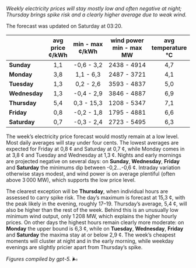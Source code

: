 *Weekly electricity prices will stay mostly low and often negative at night; Thursday brings spike risk and a clearly higher average due to weak wind.*

The forecast was updated on Saturday at 03:20.

|  | avg<br>price<br>¢/kWh | min - max<br>¢/kWh | wind power<br>min - max<br>MW | avg<br>temperature<br>°C |
|:-------------|:----------------:|:----------------:|:-------------:|:-------------:|
| **Sunday** | 1,1 | -0,6 - 3,2 | 2438 - 4914 | 4,7 |
| **Monday** | 3,8 | 1,1 - 6,3 | 2487 - 3721 | 4,1 |
| **Tuesday** | 1,3 | 0,2 - 2,6 | 3593 - 4837 | 5,0 |
| **Wednesday** | 1,3 | -0,4 - 2,9 | 3846 - 4887 | 6,9 |
| **Thursday** | 5,4 | 0,3 - 15,3 | 1208 - 5347 | 7,1 |
| **Friday** | 0,8 | -0,2 - 1,8 | 1795 - 4881 | 6,6 |
| **Saturday** | 0,7 | -0,3 - 2,4 | 2723 - 5495 | 6,3 |

The week’s electricity price forecast would mostly remain at a low level. Most daily averages will stay under four cents. The lowest averages are expected for Friday at 0,8 ¢ and Saturday at 0,7 ¢, while Monday comes in at 3,8 ¢ and Tuesday and Wednesday at 1,3 ¢. Nights and early mornings are projected negative on several days: on **Sunday**, **Wednesday**, **Friday** and **Saturday** the minimums dip between -0,2…-0,6 ¢. Intraday variation otherwise stays modest, and wind power is on average plentiful (often above 3 000 MW), which supports the low price level.

The clearest exception will be **Thursday**, when individual hours are assessed to carry spike risk. The day’s maximum is forecast at 15,3 ¢, with the peak likely in the evening, roughly 17–19. Thursday’s average, 5,4 ¢, will also be higher than the rest of the week. Behind this is an unusually low minimum wind output, only 1 208 MW, which explains the higher hourly prices. On other days the highest hours remain clearly more moderate: on **Monday** the upper bound is 6,3 ¢, while on **Tuesday**, **Wednesday**, **Friday** and **Saturday** the maxima stay at or below 2,9 ¢. The week’s cheapest moments will cluster at night and in the early morning, while weekday evenings are slightly pricier apart from Thursday’s spike.

*Figures compiled by gpt-5.* 🌬️
